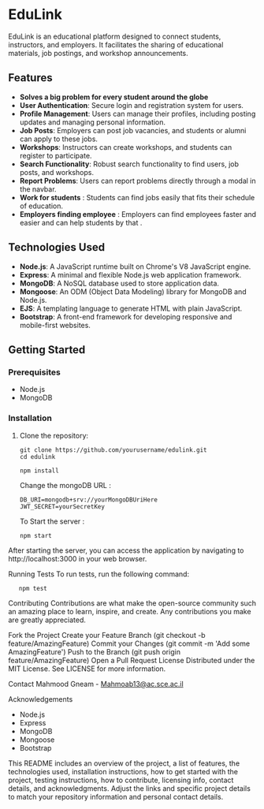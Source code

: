 # EduLink

EduLink is an educational platform designed to connect students, instructors, and employers. It facilitates the sharing of educational materials, job postings, and workshop announcements.

## Features

- **Solves a big problem for every student around the globe**
- **User Authentication**: Secure login and registration system for users.
- **Profile Management**: Users can manage their profiles, including posting updates and managing personal information.
- **Job Posts**: Employers can post job vacancies, and students or alumni can apply to these jobs.
- **Workshops**: Instructors can create workshops, and students can register to participate.
- **Search Functionality**: Robust search functionality to find users, job posts, and workshops.
- **Report Problems**: Users can report problems directly through a modal in the navbar.
- **Work for students** : Students can find jobs easily that fits their schedule of education.
- **Employers finding employee** : Employers can find employees faster and easier and can help students by that . 
  

## Technologies Used

- **Node.js**: A JavaScript runtime built on Chrome's V8 JavaScript engine.
- **Express**: A minimal and flexible Node.js web application framework.
- **MongoDB**: A NoSQL database used to store application data.
- **Mongoose**: An ODM (Object Data Modeling) library for MongoDB and Node.js.
- **EJS**: A templating language to generate HTML with plain JavaScript.
- **Bootstrap**: A front-end framework for developing responsive and mobile-first websites.

## Getting Started

### Prerequisites

- Node.js
- MongoDB

### Installation

1. Clone the repository:
   ```
   git clone https://github.com/yourusername/edulink.git
   cd edulink
   ```
   
   ```
   npm install
   ```
   Change the mongoDB URL : 
   ```
   DB_URI=mongodb+srv://yourMongoDBUriHere
   JWT_SECRET=yourSecretKey
   ```
   
   To Start the server : 
   ```
   npm start
   ```

After starting the server, you can access the application by navigating to http://localhost:3000 in your web browser.

Running Tests
      To run tests, run the following command:
   ```
      npm test
   ```

Contributing
Contributions are what make the open-source community such an amazing place to learn, inspire, and create. Any contributions you make are greatly appreciated.

Fork the Project
Create your Feature Branch (git checkout -b feature/AmazingFeature)
Commit your Changes (git commit -m 'Add some AmazingFeature')
Push to the Branch (git push origin feature/AmazingFeature)
Open a Pull Request
License
Distributed under the MIT License. See LICENSE for more information.

Contact
Mahmood Gneam - Mahmoab13@ac.sce.ac.il



Acknowledgements
* Node.js
* Express
* MongoDB
* Mongoose
* Bootstrap

This README includes an overview of the project, a list of features, the technologies used, installation instructions, how to get started with the project, testing instructions, how to contribute, licensing info, contact details, and acknowledgments. Adjust the links and specific project details to match your repository information and personal contact details.






